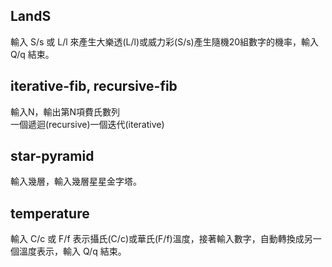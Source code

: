 ## LandS
輸入 S/s 或 L/l 來產生大樂透(L/l)或威力彩(S/s)產生隨機20組數字的機率，輸入 Q/q 結束。  
## iterative-fib, recursive-fib
輸入N，輸出第N項費氏數列  
一個遞迴(recursive)一個迭代(iterative)  
## star-pyramid
輸入幾層，輸入幾層星星金字塔。
## temperature
輸入 C/c 或 F/f 表示攝氏(C/c)或華氏(F/f)溫度，接著輸入數字，自動轉換成另一個溫度表示，輸入 Q/q 結束。  
